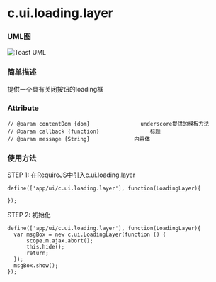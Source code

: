 # c.ui.loading.layer

### UML图

![Toast UML](http://git.dev.sh.ctripcorp.com/cmli/ctrip-wireless-h5-lizard/raw/H5V2.2S6/doc/img/c.ui.page.view.png)

### 简单描述
提供一个具有关闭按钮的loading框

### Attribute

    // @param contentDom {dom}                underscore提供的模板方法
    // @param callback {function}                标题
    // @param message {String}              内容体


### 使用方法

STEP 1: 在RequireJS中引入c.ui.loading.layer

    define(['app/ui/c.ui.loading.layer'], function(LoadingLayer){

    });

STEP 2: 初始化

    define(['app/ui/c.ui.loading.layer'], function(LoadingLayer){
      var msgBox = new c.ui.LoadingLayer(function () {
          scope.m.ajax.abort();
          this.hide();
          return;
      });
      msgBox.show();
    });


